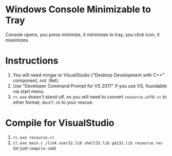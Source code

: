 # Windows Console Minimizable to Tray

Console opens, you press minimize, it minimizes to tray, you click icon, it maximizes.

# Instructions

1. You will need mingw or VisualStudio ("Desktop Development with C++" component, not .Net).
2. Use "Developer Command Prompt for VS 2017" if you use VS, foundable via start menu.
3. `rc.exe` doesn't stand utf, so you will need to convert `resource.utf8.rc` to other format, `deutf.sh` to your rescue.

# Compile for VisualStudio

1. `rc.exe resource.rc`
2. `cl.exe main.c /link user32.lib shell32.lib gdi32.lib resource.res` (or just `compile.cmd`)
